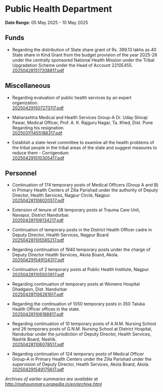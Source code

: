 # Public Health Department

**Date Range**: 05 May 2025 - 10 May 2025


## Funds
- Regarding the distribution of State share grant of Rs. 399.13 lakhs as 40 State share in Kind Grant from the budget provision of the year 2025-26 under the centrally sponsored National Health Mission under the Tribal Upgradation Scheme under the Head of Account 2210E455.\
  [202504281517208817.pdf](https://gr.maharashtra.gov.in/Site/Upload/Government%20Resolutions/English/202504281517208817.pdf)

## Miscellaneous
- Regarding evaluation of public health services by an expert organization.\
  [202504291507273117.pdf](https://gr.maharashtra.gov.in/Site/Upload/Government%20Resolutions/English/202504291507273117.pdf)

- Maharashtra Medical and Health Services Group-A  Dr. Uday Shivaji Pawar, Medical Officer,  Prof. A. K. Rajguru Nagar, Ta. Khed, Dist. Pune Regarding his resignation.\
  [202503111455188317.pdf](https://gr.maharashtra.gov.in/Site/Upload/Government%20Resolutions/English/202503111455188317.pdf)

- Establish a state-level committee to examine all the health problems of the tribal people in the tribal areas of the state and suggest measures to reduce them - Corrigendum\
  [202504291510305417.pdf](https://gr.maharashtra.gov.in/Site/Upload/Government%20Resolutions/English/202504291510305417.pdf)

## Personnel
- Continuation of 174 temporary posts of Medical Officers (Group A and B) in Primary Health Centers of Zilla Parishad under the authority of Deputy Director, Health Services, Nagpur Circle, Nagpur.\
  [202504281106020517.pdf](https://gr.maharashtra.gov.in/Site/Upload/Government%20Resolutions/English/202504281106020517.pdf)

- Extension of tenure of 08 temporary posts at Trauma Care Unit, Navapur, District Nandurbar.\
  [202504281106134217.pdf](https://gr.maharashtra.gov.in/Site/Upload/Government%20Resolutions/English/202504281106134217.pdf)

- Continuation of temporary posts in the District Health Officer cadre in Deputy Director, Health Services, Nagpur Board\
  [202504281105565217.pdf](https://gr.maharashtra.gov.in/Site/Upload/Government%20Resolutions/English/202504281105565217.pdf)

- Regarding continuation of 1940 temporary posts under the charge of Deputy Director Health Services, Akola Board, Akola.\
  [202504291549124317.pdf](https://gr.maharashtra.gov.in/Site/Upload/Government%20Resolutions/English/202504291549124317.pdf)

- Continuation of 2 temporary posts at Public Health Institute, Nagpur.\
  [202504281105503917.pdf](https://gr.maharashtra.gov.in/Site/Upload/Government%20Resolutions/English/202504281105503917.pdf)

- Regarding continuation of temporary posts at Womens Hospital Dhadgaon, Dist. Nandurbar\
  [202504281106261617.pdf](https://gr.maharashtra.gov.in/Site/Upload/Government%20Resolutions/English/202504281106261617.pdf)

- Regarding the continuation of 1050 temporary posts in 350 Taluka Health Officer offices in the state.\
  [202504281106188817.pdf](https://gr.maharashtra.gov.in/Site/Upload/Government%20Resolutions/English/202504281106188817.pdf)

- Regarding continuation of 10 temporary posts of A.N.M. Nursing School and 26 temporary posts of G.N.M. Nursing School at District Hospital, Nandurbar under the jurisdiction of Deputy Director, Health Services, Nashik Board, Nashik.\
  [202504281106078517.pdf](https://gr.maharashtra.gov.in/Site/Upload/Government%20Resolutions/English/202504281106078517.pdf)

- Regarding continuation of 124 temporary posts of Medical Officer Group-A in Primary Health Centers under the Zilla Parishad under the supervision  of Deputy Director, Health Services, Akola Board, Akola.\
  [202504291549175617.pdf](https://gr.maharashtra.gov.in/Site/Upload/Government%20Resolutions/English/202504291549175617.pdf)


*Archives of earlier summaries are available at http://mahsummary.orgpedia.in/en/archive.html*